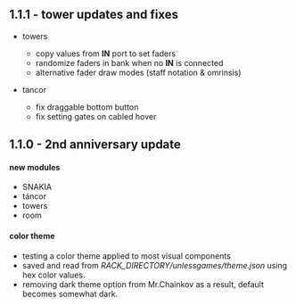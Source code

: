 ## 1.1.1 - tower updates and fixes

- towers
  - copy values from **IN** port to set faders
  - randomize faders in bank when no **IN** is connected
  - alternative fader draw modes (staff notation & omrinsis)

- tancor
  - fix draggable bottom button
  - fix setting gates on cabled hover


## 1.1.0 - 2nd anniversary update

#### new modules
- SNAKIA
- táncor
- towers
- room

#### color theme
- testing a color theme applied to most visual components
- saved and read from _RACK_DIRECTORY/unlessgames/theme.json_ using hex color values.
- removing dark theme option from Mr.Chainkov as a result, default becomes somewhat dark.